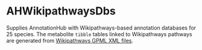 # AHWikipathwaysDbs
Supplies AnnotationHub with Wikipathways-based annotation databases for 25 species.
The metabolite `tibble` tables linked to Wikipathways pathways are generated from [Wikipathways GPML XML files](https://zenodo.org/communities/wikipathways/records?q=GPML).
